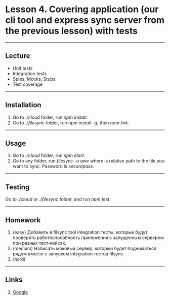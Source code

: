 # Lesson 4. Covering application (our cli tool and express sync server from the previous lesson) with tests

----
## Lecture

* Unit tests
* Integration tests
* Spies, Mocks, Stubs
* Test coverage

----
## Installation

1. Go to *./cloud* folder, run *npm install*.
2. Go to *./filesync* folder, run *npm install -g*, then *npm link*.

----
## Usage

1. Go to *./cloud* folder, run *npm start*.
2. Go to any folder, run *filesync -u qwe <file>* where *<file>* is relative path to the tile you want to sync. Password is *securepass*.

----
## Testing

Go to *./cloud* or *./filesync* folder, and run *npm test*.

----
## Homework

1. (easy) Добавить в filsync tool integration тесты, которые будут проверять работоспособность приложения с запущенным сервером при разных тест-кейсах.
2. (medium) Написать моковый сервер, который будет подниматься рядом вместе с запуском integration тестов filsync.
3. (hard)

----
## Links

1. [Google](https://google.com)
